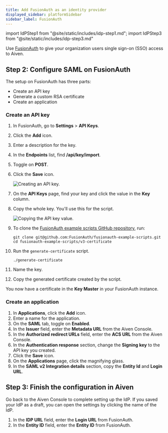 ```yaml
---
title: Add FusionAuth as an identity provider
displayed_sidebar: platformSidebar
sidebar_label: FusionAuth
---
```

<!-- vale off -->
import IdPStep1 from "@site/static/includes/idp-step1.md";
import IdPStep3 from "@site/static/includes/idp-step3.md"

<!-- vale on -->

Use [FusionAuth](https://fusionauth.io/) to give your organization users single sign-on (SSO) access to Aiven.

<IdPStep1/>

## Step 2: Configure SAML on FusionAuth

The setup on FusionAuth has three parts:

- Create an API key
- Generate a custom RSA certificate
- Create an application

### Create an API key

1. In FusionAuth, go to **Settings** > **API Keys**.
1. Click the **Add** icon.
1. Enter a description for the key.
1. In the **Endpoints** list, find **/api/key/import**.
1. Toggle on **POST**.
1. Click the **Save** icon.

    ![Creating an API key.](/images/content/platform/howto/saml/fusionauth/create-api-key.png)

1. On the **API Keys** page, find your key and click the value in the **Key** column.

1. Copy the whole key. You'll use this for the script.

    ![Copying the API key value.](/images/content/platform/howto/saml/fusionauth/grab-api-key.png)

1. To clone the [FusionAuth example scripts GitHub
    repository](https://github.com/FusionAuth/fusionauth-example-scripts), run:

    ```shell
    git clone git@github.com:FusionAuth/fusionauth-example-scripts.git
    cd fusionauth-example-scripts/v3-certificate
    ```

1. Run the `generate-certificate` script.

    ```shell
    ./generate-certificate
    ```

1. Name the key.

1. Copy the generated certificate created by the script.

You now have a certificate in the **Key Master** in your FusionAuth instance.

### Create an application

1. In **Applications**, click the **Add** icon.
1. Enter a name for the application.
1. On the **SAML** tab, toggle on **Enabled**.
1. In the **Issuer** field, enter the **Metadata URL** from the Aiven Console.
1. In the **Authorized redirect URLs** field, enter the **ACS URL** from the Aiven Console.
1. In the **Authentication response** section, change the **Signing key** to the
   API key you created.
1. Click the **Save** icon.
1. On the **Applications** page, click the magnifying glass.
1. In the **SAML v2 Integration details** section,
   copy the **Entity Id** and **Login URL**.

## Step 3: Finish the configuration in Aiven

Go back to the Aiven Console to complete setting up the IdP. If you saved your IdP as a
draft, you can open the settings by clicking the name of the IdP.

1. In the **IDP URL** field, enter the **Login URL** from FusionAuth.
1. In the **Entity ID** field, enter the **Entity ID** from FusionAuth.
<IdPStep3/>
